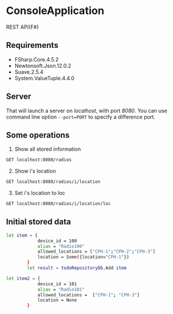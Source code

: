# ConsoleApplication
REST API(F#)

## Requirements

- FSharp.Core.4.5.2
- Newtonsoft.Json.12.0.2
- Suave.2.5.4
- System.ValueTuple.4.4.0

## Server

That will launch a server on *localhost*, with port *8080*. You can use command line option `--port=PORT` to specify a difference port.

## Some operations

1. Show all stored information
```Bash
GET localhost:8080/radios  
```
2. Show i's location
```Bash
GET localhost:8080/radios/i/location 
```
3. Set i's location to loc
```Bash
GET localhost:8080/radios/i/location/loc
```


## Initial stored data 
```Bash
let item = {
            device_id = 100
            alias = "Radio100"
            allowed_locations = ["CPH-1";"CPH-2";"CPH-3"]
            location = Some({location="CPH-1"})
        }
        let result = todoRepositoryDb.Add item

let item2 = {
            device_id = 101
            alias = "Radio101"
            allowed_locations =  ["CPH-1"; "CPH-3"]
            location = None
        }
```
